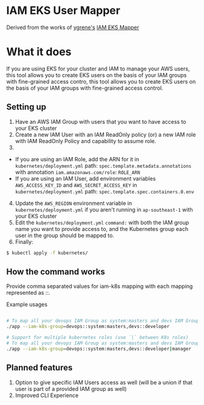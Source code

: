 # IAM EKS User Mapper

Derived from the works of [ygrene's](https://github.com/ygrene) [IAM EKS Mapper](https://github.com/ygrene/iam-eks-user-mapper)

# What it does
If you are using EKS for your cluster and IAM to manage your AWS users, this tool allows you to create EKS users on the basis of your IAM groups with fine-grained access contro, this tool allows you to create EKS users on the basis of your IAM groups with fine-grained access control.

## Setting up
1. Have an AWS IAM Group with users that you want to have access to your EKS cluster
2. Create a new IAM User with an IAM ReadOnly policy (or) a new IAM role with IAM ReadOnly Policy and capability to assume role.
3.
  - If you are using an IAM Role, add the ARN for it in `kubernetes/deployment.yml` path: `spec.template.metadata.annotations` with annotation `iam.amazonaws.com/role`: `ROLE_ARN`
  - If you are using an IAM User, add environment variables `AWS_ACCESS_KEY_ID` and `AWS_SECRET_ACCESS_KEY` in `kubernetes/deployment.yml` path: `spec.template.spec.containers.0.env`
4. Update the `AWS_REGION` environment variable in `kubernetes/deployment.yml` if you aren't running in `ap-southeast-1` with your EKS cluster
5. Edit the `kubernetes/deployment.yml` `command:` with both the IAM group name you want to provide access to, and the Kubernetes group each user in the group should be mapped to.
6. Finally:
```bash
$ kubectl apply -f kubernetes/
```

## How the command works

Provide comma separated values for iam-k8s mapping with each mapping represented as
<iam>::<k8s-group>.

Example usages
```bash

# To map all your devops IAM Group as system:masters and devs IAM Group as developer
./app --iam-k8s-group=devops::system:masters,devs::developer

# Support for multiple kubernetes roles (use `|` between K8s roles)
# To map all your devops IAM Group as system:masters and devs IAM Group as both developer and manager
./app --iam-k8s-group=devops::system:masters,devs::developer|manager
```

## Planned features

1. Option to give specific IAM Users access as well (will be a union if that user is part of a provided IAM group as well)
2. Improved CLI Experience
